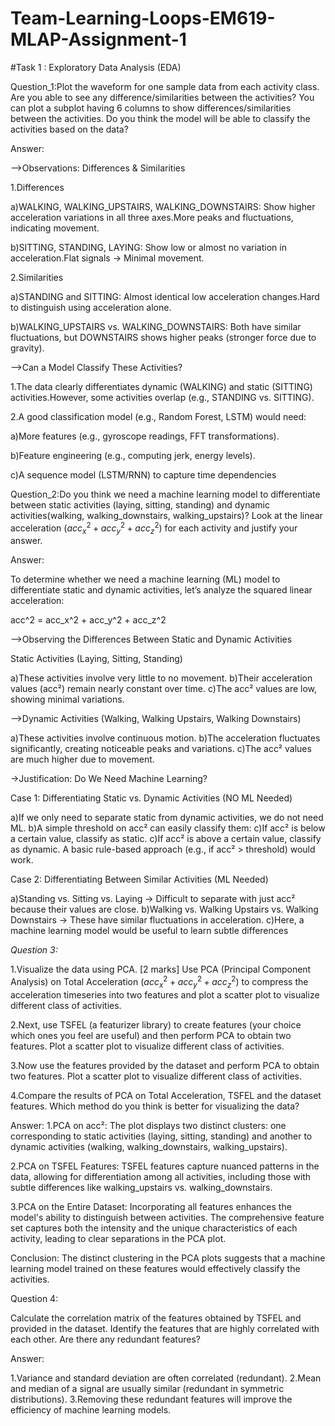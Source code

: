 # Team-Learning-Loops-EM619-MLAP-Assignment-1
#Task 1 : Exploratory Data Analysis (EDA)

Question_1:Plot the waveform for one sample data from each activity class. Are you able to see any difference/similarities between the activities? You can plot a subplot having 6 columns to show differences/similarities between the activities. Do you think the model will be able to classify the activities based on the data?

Answer:

-->Observations: Differences & Similarities

1.Differences

a)WALKING, WALKING_UPSTAIRS, WALKING_DOWNSTAIRS: Show higher acceleration variations in all three axes.More peaks and fluctuations, indicating movement.

b)SITTING, STANDING, LAYING: Show low or almost no variation in acceleration.Flat signals → Minimal movement.

2.Similarities

a)STANDING and SITTING: Almost identical low acceleration changes.Hard to distinguish using acceleration alone.

b)WALKING_UPSTAIRS vs. WALKING_DOWNSTAIRS: Both have similar fluctuations, but DOWNSTAIRS shows higher peaks (stronger force due to gravity).

-->Can a Model Classify These Activities?

1.The data clearly differentiates dynamic (WALKING) and static (SITTING) activities.However, some activities overlap (e.g., STANDING vs. SITTING).


2.A good classification model (e.g., Random Forest, LSTM) would need:

a)More features (e.g., gyroscope readings, FFT transformations).

b)Feature engineering (e.g., computing jerk, energy levels).

c)A sequence model (LSTM/RNN) to capture time dependencies

Question_2:Do you think we need a machine learning model to differentiate between static activities (laying, sitting, standing) and dynamic activities(walking, walking_downstairs, walking_upstairs)? Look at the linear acceleration $(acc_x^2+acc_y^2+acc_z^2)$ for each activity and justify your answer.

Answer:

To determine whether we need a machine learning (ML) model to differentiate static and dynamic activities, let’s analyze the squared linear acceleration:

acc^2 = acc_x^2 + acc_y^2 + acc_z^2

-->Observing the Differences Between Static and Dynamic Activities

Static Activities (Laying, Sitting, Standing)

a)These activities involve very little to no movement.
b)Their acceleration values (acc²) remain nearly constant over time.
c)The acc² values are low, showing minimal variations.


-->Dynamic Activities (Walking, Walking Upstairs, Walking Downstairs)

a)These activities involve continuous motion.
b)The acceleration fluctuates significantly, creating noticeable peaks and variations.
c)The acc² values are much higher due to movement.


→Justification: Do We Need Machine Learning?

Case 1: Differentiating Static vs. Dynamic Activities (NO ML Needed)

a)If we only need to separate static from dynamic activities, we do not need ML.
b)A simple threshold on acc² can easily classify them:
c)If acc² is below a certain value, classify as static.
c)If acc² is above a certain value, classify as dynamic.
A basic rule-based approach (e.g., if acc² > threshold) would work.


Case 2: Differentiating Between Similar Activities (ML Needed)

a)Standing vs. Sitting vs. Laying → Difficult to separate with just acc² because their values are close.
b)Walking vs. Walking Upstairs vs. Walking Downstairs → These have similar fluctuations in acceleration.
c)Here, a machine learning model would be useful to learn subtle differences



*Question 3:*

1.Visualize the data using PCA. [2 marks]
Use PCA (Principal Component Analysis) on Total Acceleration $(acc_x^2+acc_y^2+acc_z^2)$ to compress the acceleration timeseries into two features and plot a scatter plot to visualize different class of activities.

2.Next, use TSFEL (a featurizer library) to create features (your choice which ones you feel are useful) and then perform PCA to obtain two features. Plot a scatter plot to visualize different class of activities.

3.Now use the features provided by the dataset and perform PCA to obtain two features. Plot a scatter plot to visualize different class of activities.

4.Compare the results of PCA on Total Acceleration, TSFEL and the dataset features. Which method do you think is better for visualizing the data?

Answer:
1.PCA on acc²:
The plot displays two distinct clusters: one corresponding to static activities (laying, sitting, standing) and another to dynamic activities (walking, walking_downstairs, walking_upstairs).

2.PCA on TSFEL Features:
TSFEL features capture nuanced patterns in the data, allowing for differentiation among all activities, including those with subtle differences like walking_upstairs vs. walking_downstairs.

3.PCA on the Entire Dataset:
Incorporating all features enhances the model's ability to distinguish between activities. The comprehensive feature set captures both the intensity and the unique characteristics of each activity, leading to clear separations in the PCA plot.

Conclusion: The distinct clustering in the PCA plots suggests that a machine learning model trained on these features would effectively classify the activities.

Question 4:

Calculate the correlation matrix of the features obtained by TSFEL and provided in the dataset. Identify the features that are highly correlated with each other. Are there any redundant features? 

Answer:

1.Variance and standard deviation are often correlated (redundant).
2.Mean and median of a signal are usually similar (redundant in symmetric distributions).
3.Removing these redundant features will improve the efficiency of machine learning models.

